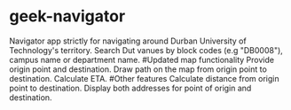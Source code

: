 # geek-navigator
Navigator app strictly for navigating around Durban University of Technology's territory.
Search Dut vanues by block codes (e.g "DB0008"), campus name or department name.
#Updated map functionality
Provide origin point and destination.
Draw path on the map from origin point to destination.
Calculate ETA.
#Other features
Calculate distance from origin point to destination.
Display both addresses for point of origin and destination.